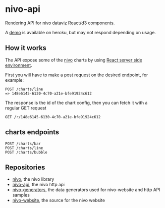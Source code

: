# nivo-api

Rendering API for [nivo](https://github.com/plouc/nivo) dataviz React/d3 components.

A [demo](https://nivo-api.herokuapp.com/) is available on heroku, but may not respond depending on usage.

## How it works

The API expose some of the [nivo](https://github.com/plouc/nivo) charts by using [React server side environment](https://facebook.github.io/react/docs/environments.html).

First you will have to make a post request on the desired endpoint, for example:

```
POST /charts/line
=> 148e6145-6130-4c70-a21e-bfe91924c612
```

The response is the id of the chart config, then you can fetch it with a regular GET request

```
GET /r/148e6145-6130-4c70-a21e-bfe91924c612
```

## charts endpoints

```
POST /charts/bar
POST /charts/line
POST /charts/bubble
```

## Repositories

- [nivo](https://github.com/plouc/nivo), the nivo library
- [nivo-api](https://github.com/plouc/nivo-api), the nivo http api
- [nivo-generators](https://github.com/plouc/nivo-generators), the data generators used for nivo-website and http API samples
- [nivo-website](https://github.com/plouc/nivo-website), the source for the nivo website
